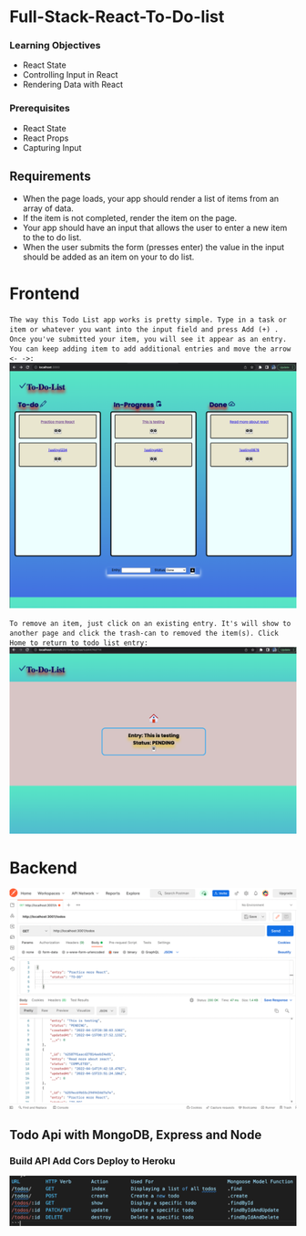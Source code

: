 # Full-Stack-React-To-Do-list

### Learning Objectives
- React State
- Controlling Input in React
- Rendering Data with React
### Prerequisites
- React State
- React Props
- Capturing Input

## Requirements
- When the page loads, your app should render a list of items from an array of data.
- If the item is not completed, render the item on the page.
- Your app should have an input that allows the user to enter a new item to the to do list.
- When the user submits the form (presses enter) the value in the input should be added as an item on your to do list.

# Frontend

`The way this Todo List app works is pretty simple. Type in a task or item or whatever you want into the input field and press Add (+) . Once you've submitted your item, you will see it appear as an entry. You can keep adding item to add additional entries and move the arrow <- ->:`
![To-Do-List](./assets/todo1.jpeg)

`To remove an item, just click on an existing entry. It's will show to another page and click the trash-can to removed the item(s). Click Home to return to todo list entry:`
![To-Do-List](./assets/show.jpeg)


# Backend

![To-Do-List](./assets/backend.jpeg)

## Todo Api with MongoDB, Express and Node

### Build API Add Cors Deploy to Heroku

![To-Do-List](./assets/route.jpeg)